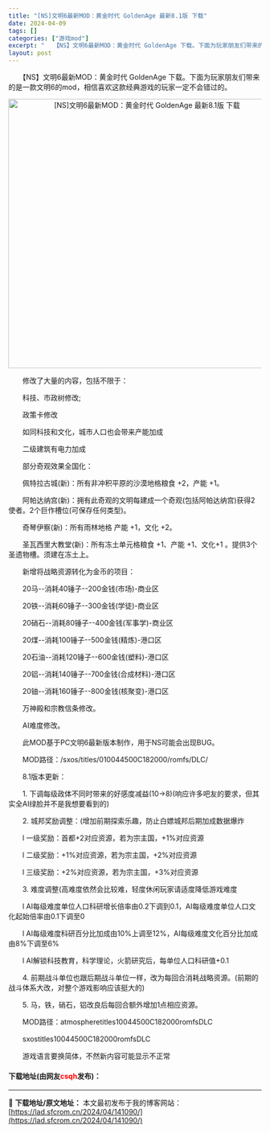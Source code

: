```yaml
---
title: "[NS]文明6最新MOD：黄金时代 GoldenAge 最新8.1版 下载"
date: 2024-04-09
tags: []
categories: ["游戏mod"]
excerpt: "　　【NS】文明6最新MOD：黄金时代 GoldenAge 下载。下面为玩家朋友们带来的是一款文明6的mod，相信喜欢这款经典游戏的玩家一定不会错过的。 　　修改了大量的内容，包括不限于： 　　科技、市政树修改; 　　政策卡修改 　　如同科技和文化，城市人口也会带来产能加成 　　二级建筑有电力加成 &hellip;"
layout: post
---
```


 <p>　　【NS】文明6最新MOD：黄金时代 GoldenAge 下载。下面为玩家朋友们带来的是一款文明6的mod，相信喜欢这款经典游戏的玩家一定不会错过的。</p> <p align="center"><img align="" border="0" src="https://lad.sfcrom.cn/wp-content/uploads/2024/04/20240409_66150182aa95f.webp" width="536" alt="[NS]文明6最新MOD：黄金时代 GoldenAge 最新8.1版 下载" /></p> <p>　　修改了大量的内容，包括不限于：</p> <p>　　科技、市政树修改;</p> <p>　　政策卡修改</p> <p>　　如同科技和文化，城市人口也会带来产能加成</p> <p>　　二级建筑有电力加成</p> <p>　　部分奇观效果全国化：</p> <p>　　佩特拉古城(新)：所有非冲积平原的沙漠地格粮食 +2，产能 +1。</p> <p>　　阿帕达纳宫(新)：拥有此奇观的文明每建成一个奇观(包括阿帕达纳宫)获得2使者。2个巨作槽位(可保存任何类型)。</p> <p>　　奇琴伊察(新)：所有雨林地格 产能 +1，文化 +2。</p> <p>　　圣瓦西里大教堂(新)：所有冻土单元格粮食 +1、产能 +1、文化+1 。提供3个圣遗物槽。须建在冻土上。</p> <p>　　新增将战略资源转化为金币的项目：</p> <p>　　20马--消耗40锤子--200金钱(市场)-商业区</p> <p>　　20铁--消耗60锤子--300金钱(学徒)-商业区</p> <p>　　20硝石--消耗80锤子--400金钱(军事学)-商业区</p> <p>　　20煤--消耗100锤子--500金钱(精炼)-港口区</p> <p>　　20石油--消耗120锤子--600金钱(塑料)-港口区</p> <p>　　20铝--消耗140锤子--700金钱(合成材料)-港口区</p> <p>　　20铀--消耗160锤子--800金钱(核聚变)-港口区</p> <p>　　万神殿和宗教信条修改。</p> <p>　　AI难度修改。</p> <p>　　此MOD基于PC文明6最新版本制作，用于NS可能会出现BUG。</p> <p>　　MOD路径：/sxos/titles/010044500C182000/romfs/DLC/</p> <p>　　8.1版本更新：</p> <p>　　1. 下调每级政体不同时带来的好感度减益(10&rarr;8)(响应许多吧友的要求，但其实全AI绿脸并不是我想要看到的)</p> <p>　　2. 城邦奖励调整：(增加前期探索乐趣，防止白嫖城邦后期加成数据爆炸</p> <p>　　l 一级奖励：首都+2对应资源，若为宗主国，+1%对应资源</p> <p>　　l 二级奖励：+1%对应资源，若为宗主国，+2%对应资源</p> <p>　　l 三级奖励：+2%对应资源，若为宗主国，+3%对应资源</p> <p>　　3. 难度调整(高难度依然会比较难，轻度休闲玩家请适度降低游戏难度</p> <p>　　l AI每级难度单位人口科研增长倍率由0.2下调到0.1，AI每级难度单位人口文化起始倍率由0.1下调至0</p> <p>　　l AI每级难度科研百分比加成由10%上调至12%，AI每级难度文化百分比加成由8%下调至6%</p> <p>　　l AI解锁科技教育，科学理论，火箭研究后，每单位人口科研值+0.1</p> <p>　　4. 前期战斗单位也跟后期战斗单位一样，改为每回合消耗战略资源。(前期的战斗体系大改，对整个游戏影响应该挺大的)</p> <p>　　5. 马，铁，硝石，铝改良后每回合额外增加1点相应资源。</p> <p>　　MOD路径：atmospheretitles 10044500C182000romfsDLC</p> <p>　　sxostitles 10044500C182000romfsDLC</p> <p>　　游戏语言要换简体，不然新内容可能显示不正常</p> <p><h4>下载地址(由网友<font color="red">csqh</font>发布)：</h4></p> 

---
📖 **下载地址/原文地址：** 本文最初发布于我的博客网站：[https://lad.sfcrom.cn/2024/04/141090/](https://lad.sfcrom.cn/2024/04/141090/)
